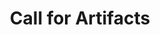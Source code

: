 ---
title: Call for Artifacts
order: 10
redirect_to: https://www.ieee-security.org/TC/SP2021/SPW2021/WOOT21
---